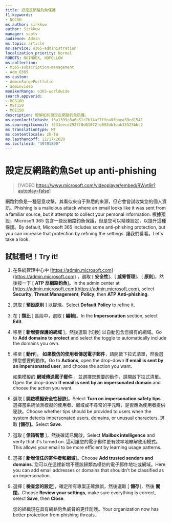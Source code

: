 ```yaml
---
title: 設定反網路釣魚保護
f1.keywords:
- NOCSH
ms.author: sirkkuw
author: Sirkkuw
manager: scotv
audience: Admin
ms.topic: article
ms.service: o365-administration
localization_priority: Normal
ROBOTS: NOINDEX, NOFOLLOW
ms.collection:
- M365-subscription-management
- Adm_O365
ms.custom:
- AdminSurgePortfolio
- adminvideo
monikerRange: o365-worldwide
search.appverid:
- BCS160
- MET150
- MOE150
description: 瞭解如何設定反網路釣魚防護。
ms.openlocfilehash: f3a1399c8a6a51c7b14af7ffea8fbaea39cd1541
ms.sourcegitcommit: f231eece2927f0d01072fd092db1eab15525bbc2
ms.translationtype: MT
ms.contentlocale: zh-TW
ms.lasthandoff: 12/17/2020
ms.locfileid: "49701800"
---
```

# <a name="set-up-anti-phishing"></a><span data-ttu-id="ce290-103">設定反網路釣魚</span><span class="sxs-lookup"><span data-stu-id="ce290-103">Set up anti-phishing</span></span>

> [!VIDEO https://www.microsoft.com/videoplayer/embed/RWvt9r?autoplay=false]

<span data-ttu-id="ce290-104">網路釣魚是一種惡意攻擊，其看似來自于熟悉的來源，但它會嘗試收集您的個人資訊。</span><span class="sxs-lookup"><span data-stu-id="ce290-104">Phishing is a malicious attack where an email looks like it was sent from a familiar source, but it attempts to collect your personal information.</span></span> <span data-ttu-id="ce290-105">根據預設，Microsoft 365 包含一些反網路釣魚保護，但是您可以精煉設定，以提升這種保護。</span><span class="sxs-lookup"><span data-stu-id="ce290-105">By default, Microsoft 365 includes some anti-phishing protection, but you can increase that protection by refining the settings.</span></span> <span data-ttu-id="ce290-106">讓我們看看。</span><span class="sxs-lookup"><span data-stu-id="ce290-106">Let's take a look.</span></span>

## <a name="try-it"></a><span data-ttu-id="ce290-107">試試看吧！</span><span class="sxs-lookup"><span data-stu-id="ce290-107">Try it!</span></span>

1. <span data-ttu-id="ce290-108">在系統管理中心中 [https://admin.microsoft.com](https://admin.microsoft.com) ，選取 [ **安全性**]、[ **威脅管理**]、[ **原則**]，然後按一下 [ **ATP 反網路釣魚**]。</span><span class="sxs-lookup"><span data-stu-id="ce290-108">In the admin center at [https://admin.microsoft.com](https://admin.microsoft.com), select **Security**, **Threat Management**, **Policy**, then **ATP Anti-phishing**.</span></span>
1. <span data-ttu-id="ce290-109">選取 [ **預設原則** ] 以提煉。</span><span class="sxs-lookup"><span data-stu-id="ce290-109">Select **Default Policy** to refine it.</span></span>
1. <span data-ttu-id="ce290-110">在 [ **類比** ] 區段中，選取 [ **編輯**]。</span><span class="sxs-lookup"><span data-stu-id="ce290-110">In the **Impersonation** section, select **Edit**.</span></span>
1. <span data-ttu-id="ce290-111">移至 [ **新增要保護的網域** ]，然後選取 [切換] 以自動包含您擁有的網域。</span><span class="sxs-lookup"><span data-stu-id="ce290-111">Go to **Add domains to protect** and select the toggle to automatically include the domains you own.</span></span>
1. <span data-ttu-id="ce290-112">移至 [ **動作**]， **如果模仿的使用者傳送電子郵件**，請開啟下拉式清單，然後選擇您想要的動作。</span><span class="sxs-lookup"><span data-stu-id="ce290-112">Go to **Actions**, open the drop-down **If email is sent by an impersonated user**, and choose the action you want.</span></span>

    <span data-ttu-id="ce290-113">如果模擬的 **網域傳送電子郵件** ，並選擇您想要的動作，請開啟下拉式清單。</span><span class="sxs-lookup"><span data-stu-id="ce290-113">Open the drop-down **If email is sent by an impersonated domain** and choose the action you want.</span></span>
1. <span data-ttu-id="ce290-114">選取 [ **開啟模擬安全性秘訣**]。</span><span class="sxs-lookup"><span data-stu-id="ce290-114">Select **Turn on impersonation safety tips**.</span></span> <span data-ttu-id="ce290-115">選擇當系統偵測模擬的使用者、網域或不尋常的字元時，是否應為使用者提供秘訣。</span><span class="sxs-lookup"><span data-stu-id="ce290-115">Choose whether tips should be provided to users when the system detects impersonated users, domains, or unusual characters.</span></span> <span data-ttu-id="ce290-116">選取 **[儲存]**。</span><span class="sxs-lookup"><span data-stu-id="ce290-116">Select **Save**.</span></span>
1. <span data-ttu-id="ce290-117">選取 [ **信箱智慧** ]，然後確認已開啟。</span><span class="sxs-lookup"><span data-stu-id="ce290-117">Select **Mailbox intelligence** and verify that it's turned on.</span></span> <span data-ttu-id="ce290-118">這可讓您的電子郵件更有效率地瞭解使用模式。</span><span class="sxs-lookup"><span data-stu-id="ce290-118">This allows your email to be more efficient by learning usage patterns.</span></span>
1. <span data-ttu-id="ce290-119">選擇 [ **新增信任的寄件者和網域**]。</span><span class="sxs-lookup"><span data-stu-id="ce290-119">Choose **Add trusted senders and domains**.</span></span> <span data-ttu-id="ce290-120">您可以在這裡新增不應該歸類為模仿的電子郵件地址或網域。</span><span class="sxs-lookup"><span data-stu-id="ce290-120">Here you can add email addresses or domains that shouldn't be classified as an impersonation.</span></span>
1. <span data-ttu-id="ce290-121">選擇 [ **檢查您的設定**]，確定所有專案正確無誤，然後選取 [ **儲存**]，然後 **關閉**。</span><span class="sxs-lookup"><span data-stu-id="ce290-121">Choose **Review your settings**, make sure everything is correct, select **Save**, then **Close**.</span></span>

    <span data-ttu-id="ce290-122">您的組織現在具有網路釣魚威脅的更佳防護。</span><span class="sxs-lookup"><span data-stu-id="ce290-122">Your organization now has better protection from phishing threats.</span></span>